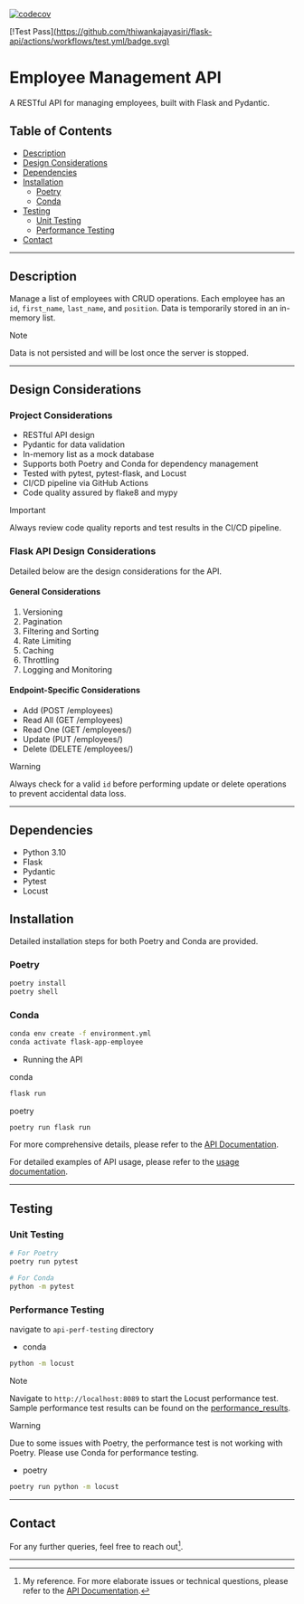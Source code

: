 [![codecov](https://codecov.io/github/thiwankajayasiri/flask-api/graph/badge.svg?token=C1YSBULP4C)](https://codecov.io/github/thiwankajayasiri/flask-api)

[!Test Pass][(https://github.com/thiwankajayasiri/flask-api/actions/workflows/test.yml/badge.svg)](https://github.com/thiwankajayasiri/flask-api/actions/workflows/test.yml)

# Employee Management API

A RESTful API for managing employees, built with Flask and Pydantic.

## Table of Contents

- [Description](#description)
- [Design Considerations](#design-considerations)
- [Dependencies](#dependencies)
- [Installation](#installation)
  - [Poetry](#poetry)
  - [Conda](#conda)
- [Testing](#testing)
  - [Unit Testing](#unit-testing)
  - [Performance Testing](#performance-testing)
- [Contact](#contact)

---

## Description

Manage a list of employees with CRUD operations. Each employee has an `id`, `first_name`, `last_name`, and `position`. Data is temporarily stored in an in-memory list.

> [!NOTE]
> Data is not persisted and will be lost once the server is stopped.

---

## Design Considerations

### Project Considerations

- RESTful API design
- Pydantic for data validation
- In-memory list as a mock database
- Supports both Poetry and Conda for dependency management
- Tested with pytest, pytest-flask, and Locust
- CI/CD pipeline via GitHub Actions
- Code quality assured by flake8 and mypy

> [!IMPORTANT]
> Always review code quality reports and test results in the CI/CD pipeline.

### Flask API Design Considerations

Detailed below are the design considerations for the API.

#### General Considerations

1. Versioning
2. Pagination
3. Filtering and Sorting
4. Rate Limiting
5. Caching
6. Throttling
7. Logging and Monitoring

#### Endpoint-Specific Considerations

- Add (POST /employees)
- Read All (GET /employees)
- Read One (GET /employees/<id>)
- Update (PUT /employees/<id>)
- Delete (DELETE /employees/<id>)

> [!WARNING]
> Always check for a valid `id` before performing update or delete operations to prevent accidental data loss.

---

## Dependencies

- Python 3.10
- Flask
- Pydantic
- Pytest
- Locust

## Installation

Detailed installation steps for both Poetry and Conda are provided.

### Poetry

```bash
poetry install
poetry shell
```

### Conda

```bash
conda env create -f environment.yml
conda activate flask-app-employee
```

- Running the API

conda
```bash
flask run
```

poetry
```bash
poetry run flask run
```

For more comprehensive details, please refer to the [API Documentation](https://thiwankajayasiri.github.io/flask-api/app.html).

For detailed examples of API usage, please refer to the [usage documentation](api_usage.md).

---

## Testing

### Unit Testing

```bash
# For Poetry
poetry run pytest

# For Conda
python -m pytest
```

### Performance Testing

navigate to ```api-perf-testing``` directory

- conda 

```bash
python -m locust
```

> [!NOTE]
> Navigate to `http://localhost:8089` to start the Locust performance test.
Sample performance test results can be found on the [performance_results](https://thiwankajayasiri.github.io/flask-api/report.html).


> [!WARNING]
> Due to some issues with Poetry, the performance test is not working with Poetry. Please use Conda for performance testing.

- poetry
```bash
poetry run python -m locust
```

---

## Contact

For any further queries, feel free to reach out[^1].

---

[^1]: My reference. For more elaborate issues or technical questions, please refer to the [API Documentation](https://thiwankajayasiri.github.io/flask-api/app.html).
